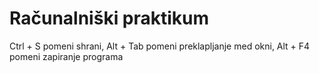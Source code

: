 # Računalniški praktikum
Ctrl + S pomeni shrani, Alt + Tab pomeni preklapljanje med okni, Alt + F4 pomeni zapiranje programa


